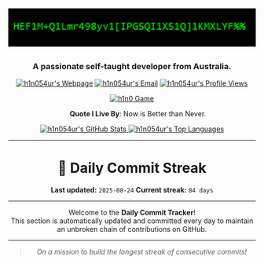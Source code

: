 <h1 align="center"><img src="https://raw.githubusercontent.com/h1n054ur/h1n054ur/master/cipher.gif"></h1>
<h3 align="center">A passionate self-taught developer from Australia.</h3>

<p align="center">
  <a target="_blank" rel="noopener noreferrer" href="https://haniumer.com"><img src="https://img.shields.io/static/v1?label=h1n054ur&message=Webpage&color=blue&logo=github" alt="h1n054ur's Webpage" /></a>
  <a href="https://mailhide.io/e/w2H5EHRa" onclick="popup=window.open('https://mailhide.io/e/w2H5EHRa','mailhidepopup','width=580,height=635'); return false;"><img src="https://img.shields.io/badge/Email-Reveal-2a8?&logo=gmail&logoColor=white" alt="h1n054ur's Email" /></a>
  <a target="_blank" rel="noopener noreferrer" href="https://github.com/h1n054ur"><img src="https://komarev.com/ghpvc/?username=h1n054ur&label=Profile%20Views" alt="h1n054ur's Profile Views" /></a>
</p>

<p align="center"><a target="_blank" rel="noopener noreferrer" href="https://tinyurl.com/ecxpkcdc"><img src="https://tinyurl.com/5upvew82" alt="h1n0 Game" /></a></p>

<ul align="center">
  <a><b>Quote I Live By</b>: Now is Better than Never.</a>
</ul>

<p align="center">
  <a target="_blank" rel="noopener noreferrer" href="https://github.com/h1n054ur">
    <img height="150em" src="https://github-readme-stats.vercel.app/api?username=h1n054ur&show_icons=true&hide_border=true&theme=blueberry" alt="h1n054ur's GitHub Stats" />
    <img height="150em" src="https://github-readme-stats.vercel.app/api/top-langs/?username=h1n054ur&layout=compact&hide_border=true&theme=blueberry" alt="h1n054ur's Top Languages" />
  </a>
</p>

---

<div align="center">

# 📅 Daily Commit Streak

**Last updated:** `2025-08-24`
**Current streak:** `84 days`

---

Welcome to the **Daily Commit Tracker**!  
This section is automatically updated and committed every day to maintain an unbroken chain of contributions on GitHub.

---

> _On a mission to build the longest streak of consecutive commits!_

</div>
